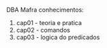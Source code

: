 DBA Mafra
conhecimentos:
1) cap01 - teoria e pratica
2) cap02 - comandos
3) cap03 - logica do predicados

